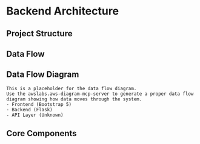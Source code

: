 <!--
IMPORTANT: The MCP client must fill in the content for each section below!
1. Write concise content for each section
2. Do not leave any sections empty
3. Use your analysis to create accurate content
4. If relevant, use AWS Diagram MCP Server to generate AWS architecture diagram in README.md
5. If relevant, use AWS Diagram MCP Server to generate data flow chart in BACKEND.md
-->

# Backend Architecture

<!-- MCP Client: Overview of the backend architecture -->

## Project Structure

<!-- MCP Client: Explain backend project structure -->

## Data Flow

<!-- MCP Client: Generate a data flow diagram using AWS Diagram MCP Server
This should be a diagram showing how data flows through the system components.
# Get the current workspace directory
workspace_dir = "project_directory"

# Create a data flow diagram
with Diagram("Data Flow", show=False, filename="data_flow_diagram"):
    # Define data sources
    api_gateway = APIGateway("API Gateway")
    # Define processing components
    processor = Custom("Flask Service")
    # Define data stores
    # Add messaging components if applicable
    queue = SQS("Message Queue")
    topic = SNS("Notification Topic")
    # Show data flow with labeled edges
    api_gateway >> Edge(label="JSON request") >> processor
    processor >> Edge(label="Query/Write") >> data_store
    processor >> Edge(label="Publish event") >> topic
    topic >> Edge(label="Notify") >> queue
```

After generating the data flow diagram with the AWS Diagram MCP Server, replace the image reference below with the path to the generated diagram.
-->

<!-- PLACEHOLDER: Replace this with a data flow diagram generated using AWS Diagram MCP Server -->
## Data Flow Diagram

```
This is a placeholder for the data flow diagram.
Use the awslabs.aws-diagram-mcp-server to generate a proper data flow diagram showing how data moves through the system.
- Frontend (Bootstrap 5)
- Backend (Flask)
- API Layer (Unknown)
```


<!-- Describe what this data flow diagram shows below -->

## Core Components

<!-- MCP Client: Detail the core backend components -->
